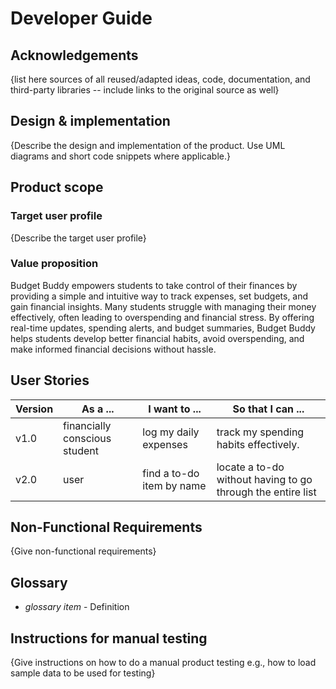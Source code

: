 # Developer Guide

## Acknowledgements

{list here sources of all reused/adapted ideas, code, documentation, and third-party libraries -- include links to the original source as well}

## Design & implementation

{Describe the design and implementation of the product. Use UML diagrams and short code snippets where applicable.}


## Product scope
### Target user profile

{Describe the target user profile}

### Value proposition
Budget Buddy empowers students to take control of their finances by providing a simple and intuitive way to track 
expenses, set budgets, and gain financial insights. Many students struggle with managing their money effectively, often 
leading to overspending and financial stress. By offering real-time updates, spending alerts, and budget summaries, 
Budget Buddy helps students develop better financial habits, avoid overspending, and make informed financial decisions 
without hassle.


## User Stories

|Version| As a ...                      | I want to ...             | So that I can ...                                           |
|--------|-------------------------------|---------------------------|-------------------------------------------------------------|
|v1.0| financially conscious student | log my daily expenses     | track my spending habits effectively.                       |
|v2.0| user                          | find a to-do item by name | locate a to-do without having to go through the entire list |

## Non-Functional Requirements

{Give non-functional requirements}

## Glossary

* *glossary item* - Definition

## Instructions for manual testing

{Give instructions on how to do a manual product testing e.g., how to load sample data to be used for testing}

